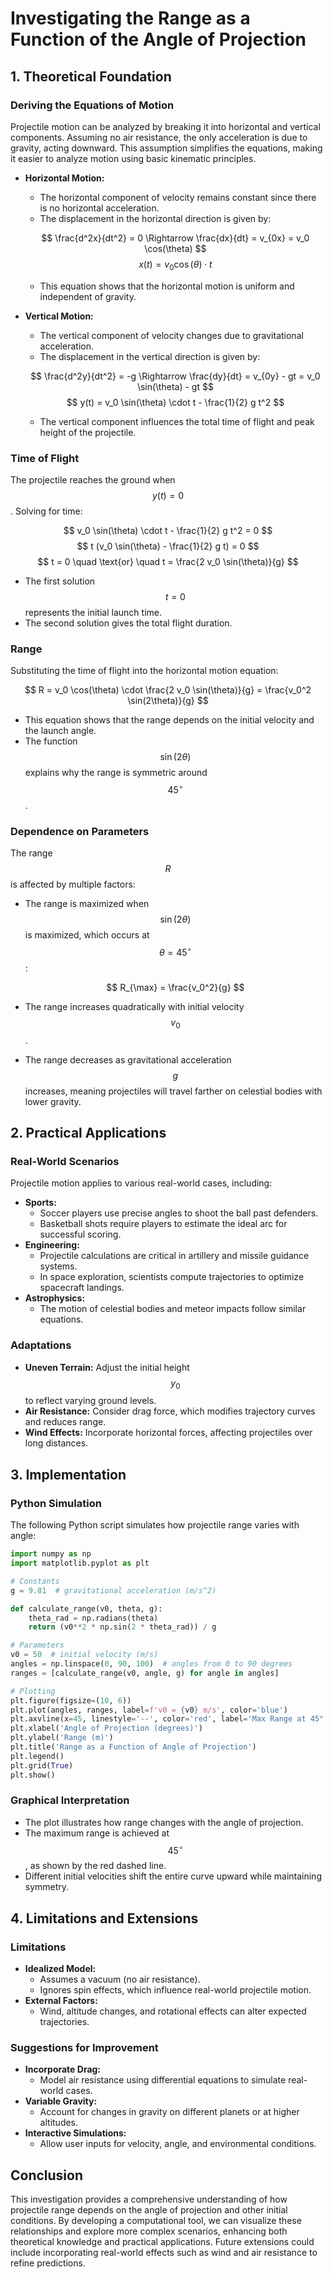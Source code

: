 # Investigating the Range as a Function of the Angle of Projection

## 1. Theoretical Foundation

### Deriving the Equations of Motion
Projectile motion can be analyzed by breaking it into horizontal and vertical components. Assuming no air resistance, the only acceleration is due to gravity, acting downward. This assumption simplifies the equations, making it easier to analyze motion using basic kinematic principles.

- **Horizontal Motion:**
  - The horizontal component of velocity remains constant since there is no horizontal acceleration.
  - The displacement in the horizontal direction is given by:
  
  $$
  \frac{d^2x}{dt^2} = 0 \Rightarrow \frac{dx}{dt} = v_{0x} = v_0 \cos(\theta)
  $$
  $$
  x(t) = v_0 \cos(\theta) \cdot t
  $$
  
  - This equation shows that the horizontal motion is uniform and independent of gravity.

- **Vertical Motion:**
  - The vertical component of velocity changes due to gravitational acceleration.
  - The displacement in the vertical direction is given by:
  
  $$
  \frac{d^2y}{dt^2} = -g \Rightarrow \frac{dy}{dt} = v_{0y} - gt = v_0 \sin(\theta) - gt
  $$
  $$
  y(t) = v_0 \sin(\theta) \cdot t - \frac{1}{2} g t^2
  $$
  
  - The vertical component influences the total time of flight and peak height of the projectile.

### Time of Flight
The projectile reaches the ground when $$ y(t) = 0 $$ . Solving for time:

$$
 v_0 \sin(\theta) \cdot t - \frac{1}{2} g t^2 = 0
$$
$$
 t (v_0 \sin(\theta) - \frac{1}{2} g t) = 0
$$
$$
 t = 0 \quad \text{or} \quad t = \frac{2 v_0 \sin(\theta)}{g}
$$

- The first solution $$ t = 0 $$ represents the initial launch time.
- The second solution gives the total flight duration.

### Range
Substituting the time of flight into the horizontal motion equation:

$$
 R = v_0 \cos(\theta) \cdot \frac{2 v_0 \sin(\theta)}{g} = \frac{v_0^2 \sin(2\theta)}{g}
$$

- This equation shows that the range depends on the initial velocity and the launch angle.
- The function $$ \sin(2\theta) $$ explains why the range is symmetric around $$ 45^\circ $$ .

### Dependence on Parameters
The range $$ R $$ is affected by multiple factors:
- The range is maximized when $$ \sin(2\theta) $$ is maximized, which occurs at $$ \theta = 45^\circ $$ :
  
  $$
  R_{\max} = \frac{v_0^2}{g}
  $$
- The range increases quadratically with initial velocity $$ v_0 $$ .
- The range decreases as gravitational acceleration $$ g $$ increases, meaning projectiles will travel farther on celestial bodies with lower gravity.

## 2. Practical Applications
### Real-World Scenarios
Projectile motion applies to various real-world cases, including:
- **Sports:**
  - Soccer players use precise angles to shoot the ball past defenders.
  - Basketball shots require players to estimate the ideal arc for successful scoring.
- **Engineering:**
  - Projectile calculations are critical in artillery and missile guidance systems.
  - In space exploration, scientists compute trajectories to optimize spacecraft landings.
- **Astrophysics:**
  - The motion of celestial bodies and meteor impacts follow similar equations.

### Adaptations
- **Uneven Terrain:** Adjust the initial height $$ y_0 $$ to reflect varying ground levels.
- **Air Resistance:** Consider drag force, which modifies trajectory curves and reduces range.
- **Wind Effects:** Incorporate horizontal forces, affecting projectiles over long distances.

## 3. Implementation
### Python Simulation
The following Python script simulates how projectile range varies with angle:

```python
import numpy as np
import matplotlib.pyplot as plt

# Constants
g = 9.81  # gravitational acceleration (m/s^2)

def calculate_range(v0, theta, g):
    theta_rad = np.radians(theta)
    return (v0**2 * np.sin(2 * theta_rad)) / g

# Parameters
v0 = 50  # initial velocity (m/s)
angles = np.linspace(0, 90, 100)  # angles from 0 to 90 degrees
ranges = [calculate_range(v0, angle, g) for angle in angles]

# Plotting
plt.figure(figsize=(10, 6))
plt.plot(angles, ranges, label=f'v0 = {v0} m/s', color='blue')
plt.axvline(x=45, linestyle='--', color='red', label='Max Range at 45°')
plt.xlabel('Angle of Projection (degrees)')
plt.ylabel('Range (m)')
plt.title('Range as a Function of Angle of Projection')
plt.legend()
plt.grid(True)
plt.show()
```

### Graphical Interpretation
- The plot illustrates how range changes with the angle of projection.
- The maximum range is achieved at $$ 45^\circ $$ , as shown by the red dashed line.
- Different initial velocities shift the entire curve upward while maintaining symmetry.

## 4. Limitations and Extensions
### Limitations
- **Idealized Model:**
  - Assumes a vacuum (no air resistance).
  - Ignores spin effects, which influence real-world projectile motion.
- **External Factors:**
  - Wind, altitude changes, and rotational effects can alter expected trajectories.

### Suggestions for Improvement
- **Incorporate Drag:**
  - Model air resistance using differential equations to simulate real-world cases.
- **Variable Gravity:**
  - Account for changes in gravity on different planets or at higher altitudes.
- **Interactive Simulations:**
  - Allow user inputs for velocity, angle, and environmental conditions.

## Conclusion
This investigation provides a comprehensive understanding of how projectile range depends on the angle of projection and other initial conditions. By developing a computational tool, we can visualize these relationships and explore more complex scenarios, enhancing both theoretical knowledge and practical applications. Future extensions could include incorporating real-world effects such as wind and air resistance to refine predictions.
